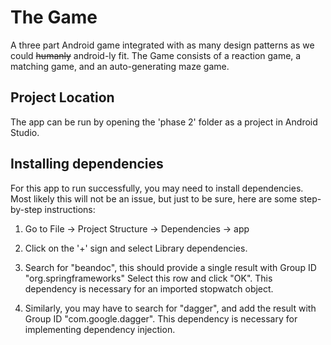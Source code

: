 # The Game

A three part Android game integrated with as many design patterns as we could ~~humanly~~ android-ly fit. The Game consists of a reaction game, a matching game, and an auto-generating maze game. 

## Project Location

The app can be run by opening the 'phase 2' folder as a project in Android Studio.

## Installing dependencies

For this app to run successfully, you may need to install dependencies. Most likely this will not be an issue, but just to be sure, here are some step-by-step instructions:

1. Go to File -> Project Structure -> Dependencies -> app

2. Click on the '+' sign and select Library dependencies.

3. Search for "beandoc", this should provide a single result with Group ID "org.springframeworks" Select this row and click "OK". This dependency is necessary for an imported stopwatch object.

4. Similarly, you may have to search for "dagger", and add the result with Group ID "com.google.dagger". This dependency is necessary for implementing dependency injection.

